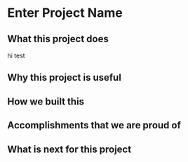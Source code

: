 Enter Project Name
==================
## What this project does
hi test 

## Why this project is useful

## How we built this 

## Accomplishments that we are proud of 

## What is next for this project